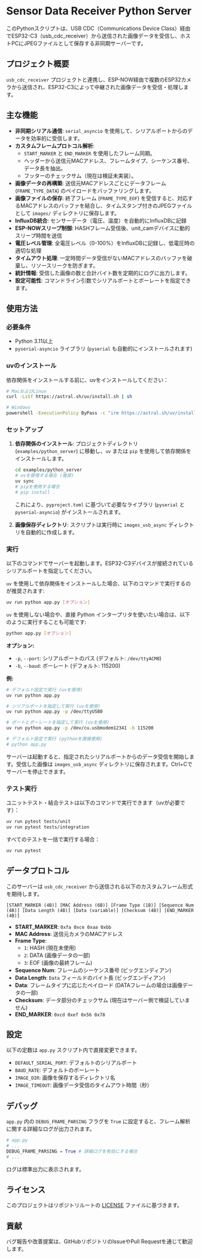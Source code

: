 # Sensor Data Receiver Python Server

このPythonスクリプトは、USB CDC（Communications Device Class）経由でESP32-C3（usb_cdc_receiver）から送信された画像データを受信し、ホストPCにJPEGファイルとして保存する非同期サーバーです。

## プロジェクト概要

`usb_cdc_receiver` プロジェクトと連携し、ESP-NOW経由で複数のESP32カメラから送信され、ESP32-C3によって中継された画像データを受信・処理します。

## 主な機能

-   **非同期シリアル通信**: `serial_asyncio` を使用して、シリアルポートからのデータを効率的に受信します。
-   **カスタムフレームプロトコル解析**:
    -   `START_MARKER` と `END_MARKER` を使用したフレーム同期。
    -   ヘッダーから送信元MACアドレス、フレームタイプ、シーケンス番号、データ長を抽出。
    -   フッターのチェックサム（現在は検証未実装）。
-   **画像データの再構築**: 送信元MACアドレスごとにデータフレーム (`FRAME_TYPE_DATA`) のペイロードをバッファリングします。
-   **画像ファイルの保存**: 終了フレーム (`FRAME_TYPE_EOF`) を受信すると、対応するMACアドレスのバッファを結合し、タイムスタンプ付きのJPEGファイルとして `images/` ディレクトリに保存します。
-   **InfluxDB統合**: センサーデータ（電圧、温度）を自動的にInfluxDBに記録
-   **ESP-NOWスリープ制御**: HASHフレーム受信後、unit_camデバイスに動的スリープ時間を送信
-   **電圧レベル管理**: 全電圧レベル（0-100%）をInfluxDBに記録し、低電圧時の適切な処理
-   **タイムアウト処理**: 一定時間データ受信がないMACアドレスのバッファを破棄し、リソースリークを防ぎます。
-   **統計情報**: 受信した画像の数と合計バイト数を定期的にログに出力します。
-   **設定可能性**: コマンドライン引数でシリアルポートとボーレートを指定できます。

## 使用方法

### 必要条件

-   Python 3.11以上
-   `pyserial-asyncio` ライブラリ (`pyserial` も自動的にインストールされます)

### uvのインストール

依存関係をインストールする前に、uvをインストールしてください：

```bash
# MacおよびLinux
curl -LsSf https://astral.sh/uv/install.sh | sh

# Windows
powershell -ExecutionPolicy ByPass -c "irm https://astral.sh/uv/install.ps1 | iex"
```

### セットアップ

1.  **依存関係のインストール**:
    プロジェクトディレクトリ (`examples/python_server`) に移動し、`uv` または `pip` を使用して依存関係をインストールします。
    ```bash
    cd examples/python_server
    # uvを使用する場合 (推奨)
    uv sync
    # pipを使用する場合
    # pip install .
    ```
    これにより、`pyproject.toml` に基づいて必要なライブラリ (`pyserial` と `pyserial-asyncio`) がインストールされます。

2.  **画像保存ディレクトリ**:
    スクリプトは実行時に `images_usb_async` ディレクトリを自動的に作成します。

### 実行

以下のコマンドでサーバーを起動します。ESP32-C3デバイスが接続されているシリアルポートを指定してください。

`uv` を使用して依存関係をインストールした場合、以下のコマンドで実行するのが推奨されます:

```bash
uv run python app.py [オプション]
```

`uv` を使用しない場合や、直接 Python インタープリタを使いたい場合は、以下のように実行することも可能です:

```bash
python app.py [オプション]
```

**オプション:**

-   `-p`, `--port`: シリアルポートのパス (デフォルト: `/dev/ttyACM0`)
-   `-b`, `--baud`: ボーレート (デフォルト: 115200)

**例:**

```bash
# デフォルト設定で実行 (uvを使用)
uv run python app.py

# シリアルポートを指定して実行 (uvを使用)
uv run python app.py -p /dev/ttyUSB0

# ポートとボーレートを指定して実行 (uvを使用)
uv run python app.py -p /dev/cu.usbmodem12341 -b 115200

# デフォルト設定で実行 (pythonを直接使用)
# python app.py
```

サーバーは起動すると、指定されたシリアルポートからのデータ受信を開始します。受信した画像は `images_usb_async` ディレクトリに保存されます。Ctrl+Cでサーバーを停止できます。

### テスト実行

ユニットテスト・結合テストは以下のコマンドで実行できます（uvが必要です）：

```bash
uv run pytest tests/unit
uv run pytest tests/integration
```

すべてのテストを一括で実行する場合：

```bash
uv run pytest
```

## データプロトコル

このサーバーは `usb_cdc_receiver` から送信される以下のカスタムフレーム形式を期待します。

```
[START_MARKER (4B)] [MAC Address (6B)] [Frame Type (1B)] [Sequence Num (4B)] [Data Length (4B)] [Data (variable)] [Checksum (4B)] [END_MARKER (4B)]
```

-   **START_MARKER**: `0xfa 0xce 0xaa 0xbb`
-   **MAC Address**: 送信元カメラのMACアドレス
-   **Frame Type**:
    -   `1`: HASH (現在未使用)
    -   `2`: DATA (画像データの一部)
    -   `3`: EOF (画像の最終フレーム)
-   **Sequence Num**: フレームのシーケンス番号 (ビッグエンディアン)
-   **Data Length**: `Data` フィールドのバイト長 (ビッグエンディアン)
-   **Data**: フレームタイプに応じたペイロード (DATAフレームの場合は画像データの一部)
-   **Checksum**: データ部分のチェックサム (現在はサーバー側で検証していません)
-   **END_MARKER**: `0xcd 0xef 0x56 0x78`

## 設定

以下の定数は `app.py` スクリプト内で直接変更できます。

-   `DEFAULT_SERIAL_PORT`: デフォルトのシリアルポート
-   `BAUD_RATE`: デフォルトのボーレート
-   `IMAGE_DIR`: 画像を保存するディレクトリ名
-   `IMAGE_TIMEOUT`: 画像データ受信のタイムアウト時間（秒）

## デバッグ

`app.py` 内の `DEBUG_FRAME_PARSING` フラグを `True` に設定すると、フレーム解析に関する詳細なログが出力されます。

```python
# app.py
# ...
DEBUG_FRAME_PARSING = True # 詳細ログを有効にする場合
# ...
```

ログは標準出力に表示されます。

## ライセンス

このプロジェクトはリポジトリルートの [LICENSE](../../LICENSE) ファイルに基づきます。

## 貢献

バグ報告や改善提案は、GitHubリポジトリのIssueやPull Requestを通じて歓迎します。
